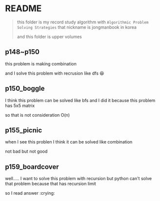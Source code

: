# README

> this folder is my record study algorithm with `Algorithmic Problem Solving Strategies` that nickname is jongmanbook in korea
>
> and this folder is upper volumes

## p148~p150

this problem is making combination

and I solve this problem with recrusion like dfs :laughing:



## p150_boggle

I think this problem can be solved like bfs and I did it because this problem has 5x5 matrix

so that is not consideration O(n)



## p155_picnic

when I see this problen I think it can be solved like combination

not bad but not good




## p159_boardcover

well..... I want to solve this problem with recursion but python can't solve that problem because that has recursion limit

so I read answer :crying: